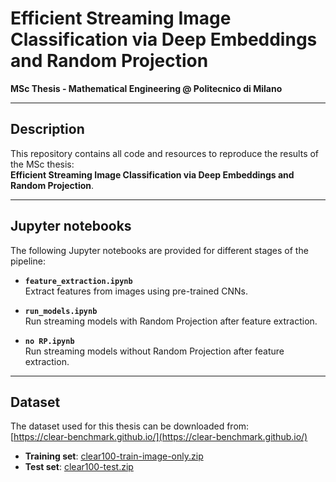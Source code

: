 # Efficient Streaming Image Classification via Deep Embeddings and Random Projection
**MSc Thesis - Mathematical Engineering @ Politecnico di Milano**  

---

## Description
This repository contains all code and resources to reproduce the results of the MSc thesis:  
**Efficient Streaming Image Classification via Deep Embeddings and Random Projection**.

---

## Jupyter notebooks
The following Jupyter notebooks are provided for different stages of the pipeline:

- **`feature_extraction.ipynb`**  
  Extract features from images using pre-trained CNNs.

- **`run_models.ipynb`**  
  Run streaming models with Random Projection after feature extraction.

- **`no RP.ipynb`**  
  Run streaming models without Random Projection after feature extraction.

---

## Dataset
The dataset used for this thesis can be downloaded from:  
[https://clear-benchmark.github.io/](https://clear-benchmark.github.io/)

- **Training set**: [clear100-train-image-only.zip](https://huggingface.co/datasets/elvishelvis6/CLEAR-Continual_Learning_Benchmark/resolve/main/clear100-train-image-only.zip)
- **Test set**: [clear100-test.zip](https://huggingface.co/datasets/elvishelvis6/CLEAR-Continual_Learning_Benchmark/resolve/main/clear100-test.zip)
